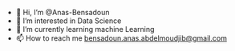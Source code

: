 - 👋 Hi, I’m @Anas-Bensadoun
- 👀 I’m interested in Data Science
- 🌱 I’m currently learning machine Learning
- 📫 How to reach me bensadoun.anas.abdelmoudjib@gmail.com

<!---
Anas-Bensadoun/Anas-Bensadoun is a ✨ special ✨ repository because its `README.md` (this file) appears on your GitHub profile.
You can click the Preview link to take a look at your changes.
--->
